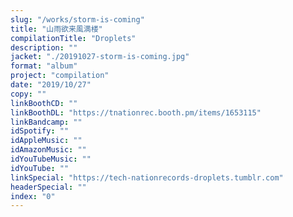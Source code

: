 ```yaml
---
slug: "/works/storm-is-coming"
title: "山雨欲来風満楼"
compilationTitle: "Droplets"
description: ""
jacket: "./20191027-storm-is-coming.jpg"
format: "album"
project: "compilation"
date: "2019/10/27"
copy: ""
linkBoothCD: ""
linkBoothDL: "https://tnationrec.booth.pm/items/1653115"
linkBandcamp: ""
idSpotify: ""
idAppleMusic: ""
idAmazonMusic: ""
idYouTubeMusic: ""
idYouTube: ""
linkSpecial: "https://tech-nationrecords-droplets.tumblr.com"
headerSpecial: ""
index: "0"
---
```

